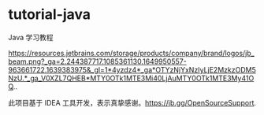 # tutorial-java
Java 学习教程

https://resources.jetbrains.com/storage/products/company/brand/logos/jb_beam.png?_ga=2.244387717.1085361130.1649950557-963661722.1639383975&_gl=1*4yzdz4*_ga*OTYzNjYxNzIyLjE2MzkzODM5NzU.*_ga_V0XZL7QHEB*MTY0OTk1MTE3Mi40LjAuMTY0OTk1MTE3My41OQ..

此项目基于 IDEA 工具开发，表示真挚感谢。https://jb.gg/OpenSourceSupport.

